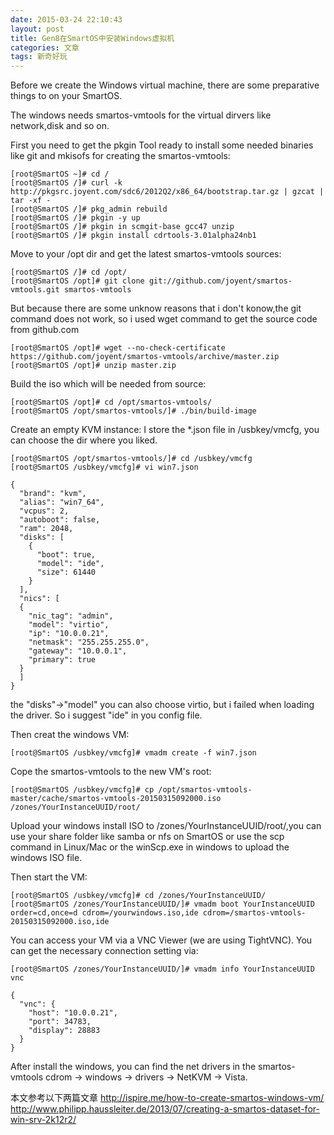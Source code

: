 ```yaml
---
date: 2015-03-24 22:10:43
layout: post
title: Gen8在SmartOS中安装Windows虚拟机
categories: 文章
tags: 新奇好玩
---
```


Before we create the Windows virtual machine, there are some preparative things to on your SmartOS.

The windows needs smartos-vmtools for the virtual dirvers like network,disk and so on.

First you need to get the pkgin Tool ready to install some needed binaries like git and mkisofs for creating the smartos-vmtools:

```shell
[root@SmartOS ~]# cd /
[root@SmartOS /]# curl -k http://pkgsrc.joyent.com/sdc6/2012Q2/x86_64/bootstrap.tar.gz | gzcat | tar -xf -
[root@SmartOS /]# pkg_admin rebuild
[root@SmartOS /]# pkgin -y up
[root@SmartOS /]# pkgin in scmgit-base gcc47 unzip
[root@SmartOS /]# pkgin install cdrtools-3.01alpha24nb1
```

Move to your /opt dir and get the latest smartos-vmtools sources:

```shell
[root@SmartOS /]# cd /opt/
[root@SmartOS /opt]# git clone git://github.com/joyent/smartos-vmtools.git smartos-vmtools
```
But because there are some unknow reasons that i don't konow,the git command does not work, so i used wget command to get the source code from github.com

```shell
[root@SmartOS /opt]# wget --no-check-certificate https://github.com/joyent/smartos-vmtools/archive/master.zip
[root@SmartOS /opt]# unzip master.zip
```
Build the iso which will be needed from source:

```shell
[root@SmartOS /opt]# cd /opt/smartos-vmtools/
[root@SmartOS /opt/smartos-vmtools/]# ./bin/build-image
```
Create an empty KVM instance:
I store the *.json file in /usbkey/vmcfg, you can choose the dir where you liked.
```shell
[root@SmartOS /opt/smartos-vmtools/]# cd /usbkey/vmcfg
[root@SmartOS /usbkey/vmcfg]# vi win7.json
```

```shell
{
  "brand": "kvm",
  "alias": "win7_64",
  "vcpus": 2,
  "autoboot": false,
  "ram": 2048,
  "disks": [
    {
      "boot": true,
      "model": "ide",
      "size": 61440
    }
  ],
  "nics": [
  {
    "nic_tag": "admin",
    "model": "virtio",
    "ip": "10.0.0.21",
    "netmask": "255.255.255.0",
    "gateway": "10.0.0.1",
    "primary": true
  }
  ]
}
```
the "disks"->"model" you can also choose virtio, but i failed when loading the driver. So i suggest "ide" in you config file.

Then creat the windows VM:
```shell
[root@SmartOS /usbkey/vmcfg]# vmadm create -f win7.json
```

Cope the smartos-vmtools to the new VM's root:
```shell
[root@SmartOS /usbkey/vmcfg]# cp /opt/smartos-vmtools-master/cache/smartos-vmtools-20150315092000.iso /zones/YourInstanceUUID/root/
```

Upload your windows install ISO to /zones/YourInstanceUUID/root/,you can use your share folder like samba or nfs on SmartOS or use the scp command in Linux/Mac or the winScp.exe in windows to upload the windows ISO file.


Then start the VM:
```shell
[root@SmartOS /usbkey/vmcfg]# cd /zones/YourInstanceUUID/
[root@SmartOS /zones/YourInstanceUUID/]# vmadm boot YourInstanceUUID order=cd,once=d cdrom=/yourwindows.iso,ide cdrom=/smartos-vmtools-20150315092000.iso,ide
```

You can access your VM via a VNC Viewer (we are using TightVNC). You can get the necessary connection setting via:

```shell
[root@SmartOS /zones/YourInstanceUUID/]# vmadm info YourInstanceUUID vnc
```

```shell
{
  "vnc": {
    "host": "10.0.0.21",
    "port": 34783,
    "display": 28883
  }
}
```

After install the windows, you can find the net drivers in the smartos-vmtools cdrom -> windows -> drivers -> NetKVM -> Vista.


本文参考以下两篇文章
http://ispire.me/how-to-create-smartos-windows-vm/
http://www.philipp.haussleiter.de/2013/07/creating-a-smartos-dataset-for-win-srv-2k12r2/

